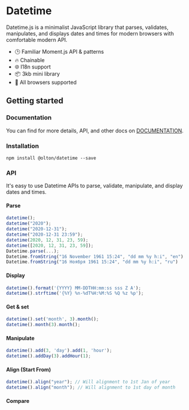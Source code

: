 # Datetime

Datetime.js is a minimalist JavaScript library that parses, validates, manipulates, and displays dates and times for modern browsers with comfortable modern API.

* 🕒 Familiar Moment.js API & patterns
* 🔥 Chainable
* 🌐 I18n support
* 📦 3kb mini library
* 👫 All browsers supported

## Getting started

### Documentation

You can find for more details, API, and other docs on [DOCUMENTATION](DOCUMENTATION.md).

### Installation

```console
npm install @olton/datetime --save
```

### API

It's easy to use Datetime APIs to parse, validate, manipulate, and display dates and times.

#### Parse
```javascript
datetime();
datetime("2020");
datetime("2020-12-31");
datetime("2020-12-31 23:59");
datetime(2020, 12, 31, 23, 59);
datetime([2020, 12, 31, 23, 59]);
Datetime.parse(...);
Datetime.fromString("16 November 1961 15:24", "dd mm %y h:i", "en")
Datetime.fromString("16 Ноября 1961 15:24", "dd mm %y h:i", "ru")
```

#### Display
```javascript
datetime().format('{YYYY} MM-DDTHH:mm:ss sss Z A');
datetime().strftime('{%Y} %n-%dT%H:%M:%S %Q %z %p');
```

#### Get & set
```javascript
datetime().set('month', 3).month();
datetime().month(3).month();
```

#### Manipulate
```javascript
datetime().add(3, 'day').add(1, 'hour');
datetime().addDay(3).addHour(1);
```

#### Align (Start From)
```javascript
datetime().align("year"); // Will alignment to 1st Jan of year
datetime().align("month"); // Will alignment to 1st day of month
```

#### Compare
```javascript

```